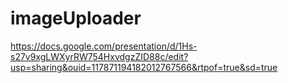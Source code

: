 # imageUploader


https://docs.google.com/presentation/d/1Hs-s27v9xgLWXyrRW754HxvdgzZID88c/edit?usp=sharing&ouid=117871194182012767566&rtpof=true&sd=true
